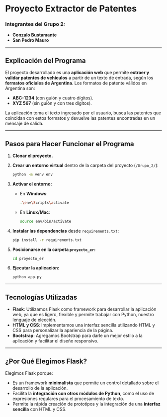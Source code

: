 # Proyecto Extractor de Patentes

### Integrantes del Grupo 2:
- **Gonzalo Bustamante**
- **San Pedro Mauro**

---

## Explicación del Programa

El proyecto desarrollado es una **aplicación web** que permite **extraer y validar patentes de vehículos** a partir de un texto de entrada, según los **formatos oficiales de Argentina**. Los formatos de patente válidos en Argentina son:

- **ABC-1234** (con guión y cuatro dígitos).
- **XYZ 567** (sin guión y con tres dígitos).

La aplicación toma el texto ingresado por el usuario, busca las patentes que coincidan con estos formatos y devuelve las patentes encontradas en un mensaje de salida.

---

## Pasos para Hacer Funcionar el Programa

1. **Clonar el proyecto.**
2. **Crear un entorno virtual** dentro de la carpeta del proyecto (`/Grupo_2/`):

    ```bash
    python -m venv env
    ```

3. **Activar el entorno:**
    - En **Windows**:

      ```bash
      .\env\Scripts\activate
      ```
    - En **Linux/Mac**:

      ```bash
      source env/bin/activate
      ```

4. **Instalar las dependencias** desde `requirements.txt`:

    ```bash
    pip install -r requirements.txt
    ```

5. **Posicionarse en la carpeta `proyecto_er`:**

    ```bash
    cd proyecto_er
    ```

6. **Ejecutar la aplicación:**

    ```bash
    python app.py
    ```

---

## Tecnologías Utilizadas

- **Flask**: Utilizamos Flask como framework para desarrollar la aplicación web, ya que es ligero, flexible y permite trabajar con Python, nuestro lenguaje de elección.
- **HTML y CSS**: Implementamos una interfaz sencilla utilizando HTML y CSS para personalizar la apariencia de la página.
- **Bootstrap**: Agregamos Bootstrap para darle un mejor estilo a la aplicación y facilitar el diseño responsivo.

---

## ¿Por Qué Elegimos Flask?

Elegimos Flask porque:

- Es un framework **minimalista** que permite un control detallado sobre el desarrollo de la aplicación.
- Facilita la **integración con otros módulos de Python**, como el uso de expresiones regulares para el procesamiento de texto.
- Permite la rápida creación de prototipos y la integración de una **interfaz sencilla** con HTML y CSS.
